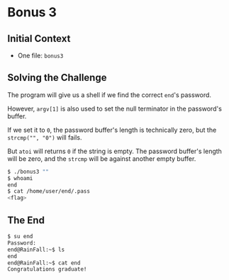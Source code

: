 # Bonus 3

## Initial Context

- One file: `bonus3`

## Solving the Challenge

The program will give us a shell if we find the correct `end`'s password.

However, `argv[1]` is also used to set the null terminator in the password's buffer.

If we set it to `0`, the password buffer's length is technically zero, but the `strcmp("", "0")` will fails.

But `atoi` will returns `0` if the string is empty.
The password buffer's length will be zero, and the `strcmp` will be against another empty buffer.

```bash
$ ./bonus3 ""
$ whoami
end
$ cat /home/user/end/.pass
<flag>
```

## The End

```bash
$ su end
Password:
end@RainFall:~$ ls
end
end@RainFall:~$ cat end
Congratulations graduate!
```